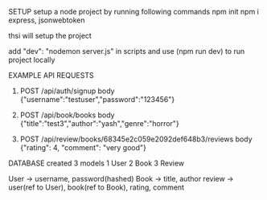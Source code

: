 SETUP 
setup a node project by running following commands
npm init 
npm i express, jsonwebtoken

thsi will setup the project

add "dev": "nodemon server.js" in scripts and use (npm run dev) to run project locally

EXAMPLE API REQUESTS
1. POST /api/auth/signup 
body {"username":"testuser","password":"123456"}

2. POST /api/book/books
body {"title":"test3","author":"yash","genre":"horror"}

3. POST /api/review/books/68345e2c059e2092def648b3/reviews
body {"rating": 4, "comment": "very good"}


DATABASE
created 3 models
1 User
2 Book
3 Review

User -> username, password(hashed)
Book -> title, author
review -> user(ref to User), book(ref to Book), rating, comment

